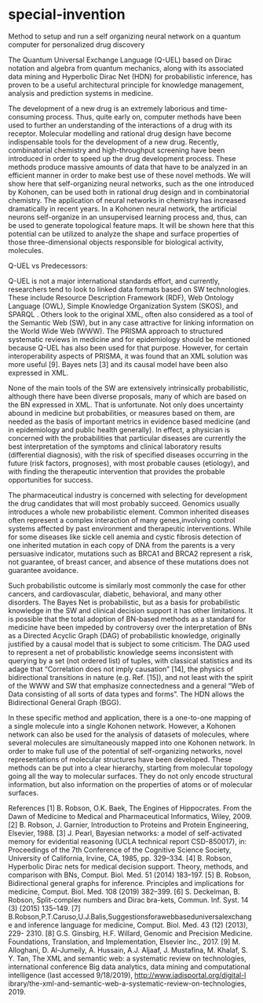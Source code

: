 # special-invention
Method to setup and run a self organizing neural network on a quantum computer for personalized drug discovery

The Quantum Universal Exchange Language (Q-UEL) based on Dirac notation and algebra from quantum mechanics, along with its associated data mining and Hyperbolic Dirac Net (HDN) for probabilistic inference, has proven to be a useful architectural principle for knowledge management, analysis and prediction systems in medicine.

The development of a new drug is an extremely laborious and time-consuming process. Thus, quite early on, computer methods have been used to further an understanding of
the interactions of a drug with its receptor. Molecular modelling and rational drug design have become indispensable tools for the development of a new drug. Recently, combinatorial chemistry and high-throughput screening have been introduced in order to
speed up the drug development process. These methods produce massive amounts of data that have to be analyzed in an efficient manner in order to make best use of these
novel methods. We will show here that self-organizing neural networks, such as the one introduced by Kohonen, can be used both in rational drug design and in combinatorial chemistry.
The application of neural networks in chemistry has increased dramatically in recent years. In a Kohonen neural network, the artificial neurons self-organize in
an unsupervised learning process and, thus, can be used to generate topological feature maps. It will be shown here that this potential can be utilized to analyze the shape and
surface properties of those three-dimensional objects responsible for biological activity, molecules. 

Q-UEL vs Predecessors:

Q-UEL is not a major international standards effort, and currently, researchers tend to look to linked data formats based on SW technologies. These include Resource Description Framework (RDF), Web Ontology Language (OWL), Simple Knowledge Organization System
(SKOS), and SPARQL . Others look to the original XML, often also considered as a tool of the Semantic Web (SW), but in any case attractive for linking information on the World Wide Web (WWW). The PRISMA approach to structured systematic reviews in medicine and for epidemiology should be mentioned because Q-UEL has also been used for that purpose. However, for certain interoperability aspects of PRISMA, it was found that an XML solution was more useful [9]. Bayes nets [3] and
its causal model have been also expressed in XML.


None of the main tools of the SW are extensively intrinsically probabilistic, although there have been diverse proposals, many of which are based on the BN expressed in XML. That is unfortunate. Not only does uncertainty abound in medicine but probabilities, or measures based on them, are needed as the basis of important metrics in evidence based medicine (and in epidemiology and public health generally). In effect, a physician is concerned with the probabilities that particular diseases are currently the best interpretation of the symptoms and clinical laboratory results (differential diagnosis), with the risk of specified diseases occurring in the future (risk factors, prognoses), with most probable causes (etiology), and with finding the therapeutic intervention that provides the probable opportunities for success.

The pharmaceutical industry is concerned with selecting for development the drug candidates that will most probably succeed. Genomics usually introduces a whole new probabilistic element. Common inherited diseases often represent a complex interaction of many genes,involving control systems affected by past environment and therapeutic interventions. While for some diseases like sickle cell anemia and cystic fibrosis detection of one inherited mutation in each copy of DNA from
the parents is a very persuasive indicator, mutations such as BRCA1 and BRCA2 represent a risk, not guarantee, of breast cancer, and absence of these mutations does not guarantee avoidance. 

Such probabilistic outcome is similarly most commonly the case for other cancers, and cardiovascular, diabetic, behavioral, and many other disorders. The Bayes Net is probabilistic, but as a basis for probabilistic knowledge in the SW and clinical decision support it has other limitations. It is possible that the total adoption of BN-based methods as a standard for medicine have been impeded by controversy over the interpretation of BNs as a Directed Acyclic Graph (DAG) of probabilistic knowledge, originally justified by a causal model that is subject to some criticism. The DAG used to represent a net of probabilistic knowledge seems inconsistent with querying by a set (not ordered list) of tuples, with classical statistics and its adage that “Correlation does not imply causation” [14], the physics of bidirectional transitions in nature (e.g. Ref. [15]), and not least with the
spirit of the WWW and SW that emphasize connectedness and a general “Web of Data consisting of all sorts of data types and forms”. The HDN allows the Bidirectional General Graph (BGG). 


In these specific method and application, there is a one-to-one mapping of a single molecule into a single Kohonen network. However, a Kohonen network can also be used for the analysis of datasets of molecules, where several molecules are simultaneously mapped into one Kohonen network. In order to make full use of the potential of self-organizing networks, novel representations of molecular structures have been developed. These
methods can be put into a clear hierarchy, starting from molecular topology going all the way to molecular surfaces. They do not only encode structural information, but also information on the properties of atoms or of molecular surfaces. 



References
[1] B. Robson, O.K. Baek, The Engines of Hippocrates. From the Dawn of Medicine to Medical and Pharmaceutical Informatics, Wiley, 2009.
[2] B. Robson, J. Garnier, Introduction to Proteins and Protein Engineering, Elsevier, 1988.
[3] J. Pearl, Bayesian networks: a model of self-activated memory for evidential reasoning (UCLA technical report CSD-850017), in: Proceedings of the 7th Conference of the Cognitive Science Society, University of California, Irvine, CA, 1985, pp. 329–334.
[4] B. Robson, Hyperbolic Dirac nets for medical decision support. Theory, methods, and comparison with BNs, Comput. Biol. Med. 51 (2014) 183–197.
[5] B. Robson, Bidirectional general graphs for inference. Principles and implications for medicine, Comput. Biol. Med. 108 (2019) 382–399.
[6] S. Deckelman, B. Robson, Split-complex numbers and Dirac bra-kets, Commun. Inf. Syst. 14 (3) (2015) 135–149.
[7] B.Robson,P.T.Caruso,U.J.Balis,Suggestionsforawebbaseduniversalexchange and inference language for medicine, Comput. Biol. Med. 43 (12) (2013), 229- 2310.
[8] G.S. Ginsbirg, H.F. Willard, Genomic and Precision Medicine. Foundations, Translation, and Implementation, Elsevier Inc., 2017.
[9] M. Alloghani, D. Al-Jumeily, A. Hussain, A.J. Aljaaf, J. Mustafina, M. Khalaf, S. Y. Tan, The XML and semantic web: a systematic review on technologies, international conference Big data analytics, data mining and computational intelligence (last accessed 9/18/2019), http://www.iadisportal.org/digital-l ibrary/the-xml-and-semantic-web-a-systematic-review-on-technologies, 2019.
